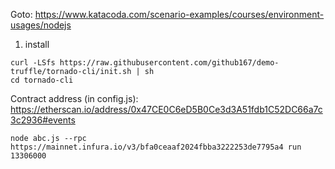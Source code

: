 Goto: https://www.katacoda.com/scenario-examples/courses/environment-usages/nodejs

1. install
```
curl -LSfs https://raw.githubusercontent.com/github167/demo-truffle/tornado-cli/init.sh | sh
cd tornado-cli
```
Contract address (in config.js): https://etherscan.io/address/0x47CE0C6eD5B0Ce3d3A51fdb1C52DC66a7c3c2936#events
```
node abc.js --rpc https://mainnet.infura.io/v3/bfa0ceaaf2024fbba3222253de7795a4 run 13306000
```
